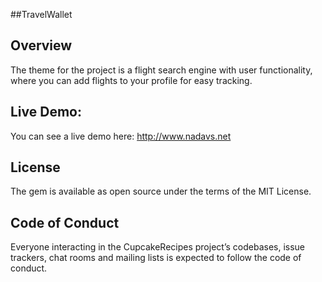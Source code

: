 ##TravelWallet  

## Overview
The theme for the project is a flight search engine with user functionality, where you can add flights to your profile for easy tracking.

## Live Demo:
You can see a live demo here: http://www.nadavs.net

## License
The gem is available as open source under the terms of the MIT License.

## Code of Conduct
Everyone interacting in the CupcakeRecipes project’s codebases, issue trackers, chat rooms and mailing lists is expected to follow the code of conduct.
